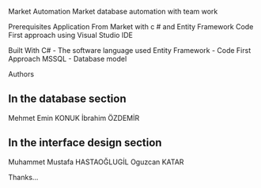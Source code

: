Market Automation
Market database automation with team work

Prerequisites
Application From Market with c # and Entity Framework Code First approach using Visual Studio IDE

Built With
C# - The software language used
Entity Framework - Code First Approach
MSSQL - Database model

Authors

In the database section
----------------------------------
Mehmet Emin KONUK
İbrahim ÖZDEMİR

In the interface design section
----------------------------------
Muhammet Mustafa HASTAOĞLUGİL
Oguzcan KATAR

Thanks...
